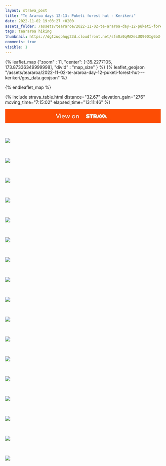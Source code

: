 ```yaml
---
layout: strava_post
title: "Te Araroa days 12-13: Puketi forest hut - Kerikeri"
date: 2022-11-02 19:03:27 +0200
assets_folder: /assets/teararoa/2022-11-02-te-araroa-day-12-puketi-forest-hut---kerikeri
tags: teararoa hiking
thumbnail: https://dgtzuqphqg23d.cloudfront.net/sfm8a0qMAXeLUQ90DIg6b3-dV3RFYOBh3Pf30ICmZj0-1024x768.jpg
comments: true
visible: 1
---
```



{% leaflet_map {"zoom" : 11,
                  "center": [-35.2277105, 173.87336349999998],
                 "divId" : "map_size" } %}
    {% leaflet_geojson "/assets/teararoa/2022-11-02-te-araroa-day-12-puketi-forest-hut---kerikeri/gps_data.geojson" %}

{% endleaflet_map %}





{% include strava_table.html distance="32.67" elevation_gain="276" moving_time="7:15:02" elapsed_time="13:11:46" %}

[![](/assets/strava.jpg)](https://www.strava.com/activities/8061433037)


<br />

![](https://dgtzuqphqg23d.cloudfront.net/sfm8a0qMAXeLUQ90DIg6b3-dV3RFYOBh3Pf30ICmZj0-1024x768.jpg)


<br />

![](https://dgtzuqphqg23d.cloudfront.net/DTupnnrs1y6ZaevhAvfYOf0JEfxA7FWPLxv0KYyYFoc-768x1024.jpg)


<br />

![](https://dgtzuqphqg23d.cloudfront.net/po1odYOUdwBd5jewozNd39AC0oh3qoWkAjhDkD03tWA-768x1024.jpg)


<br />

![](https://dgtzuqphqg23d.cloudfront.net/9bvQJh6legXoCyWtyqtZhXmxBoGD0oV4VjgZciGyrro-768x1024.jpg)


<br />

![](https://dgtzuqphqg23d.cloudfront.net/yfarBjb_Qrz_ZFzcHua382SkICjCwxDl9xhLVkwYCIA-768x1024.jpg)


<br />

![](https://dgtzuqphqg23d.cloudfront.net/Z8kvxDns3yBj6aIi5uDPRtUil2nAK11tzg5TMDt93bA-768x1024.jpg)


<br />

![](https://dgtzuqphqg23d.cloudfront.net/CAbV9DNjRnFWmqOhJDmhbYseLvJ_K_t3e2UFI2nG1eU-768x1024.jpg)


<br />

![](https://dgtzuqphqg23d.cloudfront.net/TMLz8XqrJeg4Eg4USHsnLh1aYUh-ZMeMKLzibqoG8P0-768x1024.jpg)


<br />

![](https://dgtzuqphqg23d.cloudfront.net/DNbIbE3fO0fWjO0ZmCKC4yWpGG8lYVHcwzcZ05xG6RA-768x1024.jpg)


<br />

![](https://dgtzuqphqg23d.cloudfront.net/amJ0kEm1cYvl4PpAt7_H2SLSpkTKML69NQ19B4ROY9o-768x1024.jpg)


<br />

![](https://dgtzuqphqg23d.cloudfront.net/2ob-WbmdV0Ofkc9p2nhR5bWBSu34upcDGi0T3gzTviQ-768x1024.jpg)


<br />

![](https://dgtzuqphqg23d.cloudfront.net/1fufo3scwjB5STkkRDV8KHURLEgSQZwsa65_PJGMWks-768x1024.jpg)


<br />

![](https://dgtzuqphqg23d.cloudfront.net/tNcxMpZBPua2ac5Fmxb5o8EmVTsEZZ713XAkjs4tpbI-768x1024.jpg)


<br />

![](https://dgtzuqphqg23d.cloudfront.net/QQNS-h4MpNpQ0jeLEx073R3lkMzK4ZVsD5KbzDKP_ck-1024x768.jpg)


<br />

![](https://dgtzuqphqg23d.cloudfront.net/N-FD-TTQrC1JOxdYA52xw-4a6BXjS9ntKXPEi3GCtU0-768x1024.jpg)


<br />

![](https://dgtzuqphqg23d.cloudfront.net/9hCgByMVn9l5RHFuJuUWT21H4TkMh9VWuPiKuI4buB8-1024x768.jpg)


<br />

![](https://dgtzuqphqg23d.cloudfront.net/rtTdCJjinu3nHu8oPffqerMMZHcIy3EdEgCuOGYygsE-768x1024.jpg)
